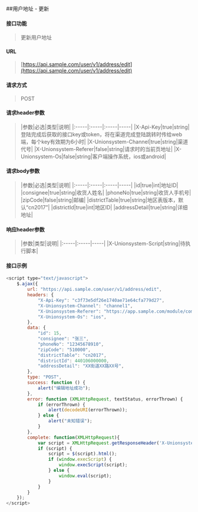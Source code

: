 ##用户地址 - 更新
<br>

#### 接口功能
> 更新用户地址

#### URL
> [https://api.sample.com/user/v1/address/edit](https://api.sample.com/user/v1/address/edit)

#### 请求方式
> POST

#### 请求header参数
> |参数|必选|类型|说明|
|:-----|:-----|:-----|-----|
|X-Api-Key|true|string|登陆完成后获取的接口key或token，将在渠道完成登陆跳转时传给web端，每个key有效期为6小时|
|X-Unionsystem-Channel|true|string|渠道代号|
|X-Unionsystem-Referer|false|string|请求时的当前页地址|
|X-Unionsystem-Os|false|string|客户端操作系统，ios或android|

#### 请求body参数
> |参数|必选|类型|说明|
|:-----|:-----|:-----|-----|
|id|true|int|地址ID|
|consignee|true|string|收货人姓名|
|phoneNo|true|string|收货人手机号|
|zipCode|false|string|邮编|
|districtTable|true|string|地区表版本，默认“cn2017”|
|districtId|true|int|地区ID|
|addressDetail|true|string|详细地址|

#### 响应header参数
> |参数|类型|说明|
|:-----|:-----|-----|
|X-Unionsystem-Script|string|待执行脚本|

#### 接口示例
``` javascript
<script type="text/javascript">
    $.ajax({
        url: "https://api.sample.com/user/v1/address/edit",
        headers: {
            "X-Api-Key": "c3f73e5df26e1740ae71e64cfa779d27",
            "X-Unionsystem-Channel": "channel1",
            "X-Unionsystem-Referer": "https://app.sample.com/module/comtroller/action",
            "X-Unionsystem-Os": "ios",
        },
        data: {
            "id": 15,
            "consignee": "张三",
            "phoneNo": "12345678910",
            "zipCode": "510000",
            "districtTable": "cn2017",
            "districtId": 440106000000,
            "addressDetail": "XX街道XX路XX号",
        },
        type: "POST",
        success: function () {
            alert("编辑地址成功");
        },
        error: function (XMLHttpRequest, textStatus, errorThrown) {
            if (errorThrown) {
                alert(decodeURI(errorThrown));
            } else {
                alert("未知错误");
            }
        },
        complete: function(XMLHttpRequest){
            var script = XMLHttpRequest.getResponseHeader('X-Unionsystem-Script');
            if (script) {
                script = $(script).html();
                if (window.execScript) {
                    window.execScript(script);
                } else {
                    window.eval(script);
                }
            }
        }
    });
</script>